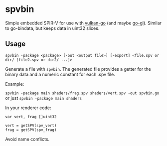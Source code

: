 # spvbin

Simple embedded SPIR-V for use with [vulkan-go](https://github.com/vulkan-go/vulkan) (and maybe [go-gl](https://github.com/go-gl/gl)). Similar to go-bindata, but keeps data in uint32 slices.

## Usage

`spvbin -package <package> [-out <output file>] [-export] <file.spv or dir/ [file2.spv or dir2/ ...]>`

Generate a file with `spvbin`. The generated file provides a getter for the binary data and a numeric constant for each .spv file.

Example:

`spvbin -package main shaders/frag.spv shaders/vert.spv -out spvbin.go`
or just `spvbin -package main shaders`

In your renderer code:
```
var vert, frag []uint32

vert = getSPV(spv_vert)
frag = getSPV(spv_frag)
```

Avoid name conflicts.